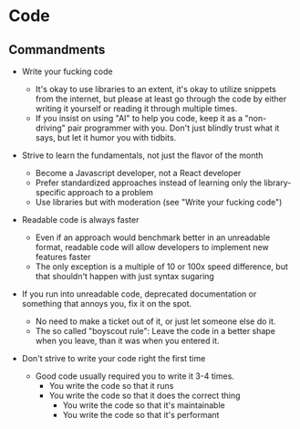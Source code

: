 Code
====

Commandments
------------

-	Write your fucking code

	-	It's okay to use libraries to an extent, it's okay to utilize snippets from the internet, but please at least go through the code by either writing it yourself or reading it through multiple times.
	-	If you insist on using "AI" to help you code, keep it as a "non-driving" pair programmer with you. Don't just blindly trust what it says, but let it humor you with tidbits.

-	Strive to learn the fundamentals, not just the flavor of the month

	-	Become a Javascript developer, not a React developer
	-	Prefer standardized approaches instead of learning only the library-specific approach to a problem
	-	Use libraries but with moderation (see "Write your fucking code")

-	Readable code is always faster

	-	Even if an approach would benchmark better in an unreadable format, readable code will allow developers to implement new features faster
	-	The only exception is a multiple of 10 or 100x speed difference, but that shouldn't happen with just syntax sugaring

-	If you run into unreadable code, deprecated documentation or something that annoys you, fix it on the spot.

	-	No need to make a ticket out of it, or just let someone else do it.
	-	The so called "boyscout rule": Leave the code in a better shape when you leave, than it was when you entered it.

- 	Don't strive to write your code right the first time
	- 	Good code usually required you to write it 3-4 times.
 		- You write the code so that it runs
   		- You write the code so that it does the correct thing
     		- You write the code so that it's maintainable
       		- You write the code so that it's performant
